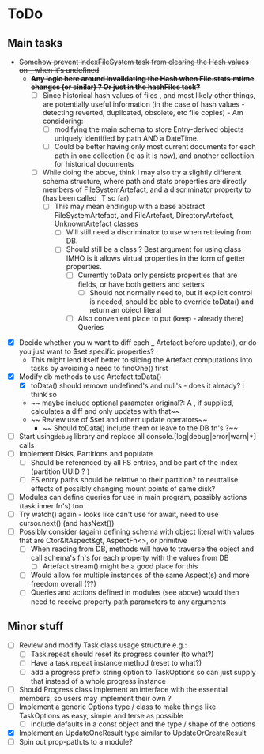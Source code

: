 # ToDo

## Main tasks

- ~~Somehow prevent indexFileSystem task from clearing the Hash values on _ when it's undefined~~
  - ~~**Any logic here around invalidating the Hash when File.stats.mtime changes (or sinilar) ? Or just in the hashFiles task?**~~
    - [ ] Since historical hash values of files , and most likely other things, are potentially useful information (in the case of hash values - detecting reverted, duplicated, obsolete, etc file copies) - Am considering:
      - [ ] modifying the main schema to store Entry-derived objects uniquely identified by path AND a DateTime.
      - [ ] Could be better having only most current documents for each path in one collection (ie as it is now), and another collectiion for historical documents
    - [ ] While doing the above, think I may also try a slightly different schema structure, where path and stats properties are directly members of FileSystemArtefact, and a discriminator property to (has been called _T so far)
      - [ ] This may mean endingup with a base abstract FileSystemArtefact, and FileArtefact, DirectoryArtefact, UnknownArtefact classes
        - [ ] Will still need a discriminator to use when retrieving from DB.
        - [ ] Should still be a class ? Best argument for using class IMHO is it allows virtual properties in the form of getter properties.
          - [ ] Currently toData only persists properties that are fields, or have both getters and setters
            - [ ] Should not normally need to, but if explicit control is needed, should be able to override toData() and return an object literal
          - [ ] Also convenient place to put (keep - already there) Queries

- [X] Decide whether you w want to diff each _ Artefact before update(), or do you just want to $set specific properties?
  - This might lend itself better to slicing the Artefact computations into tasks by avoiding a need to findOne() first
- [X] Modify db methods to use Artefact.toData()
  - [X] toData() should remove undefined's and null's - does it already? i think so
  - ~~ maybe include optional parameter original?: A , if supplied, calculates a diff and only updates with that~~
  - ~~ Review use of $set and otherr update operators~~
    - ~~ Should toData() include them or leave to the DB fn's ?~~
- [ ] Start using``debug`` library and replace all console.[log|debug|error|warn|*] calls
- [ ] Implement Disks, Partitions and populate
  - [ ] Should be referenced by all FS entries, and be part of the index (partition UUID ? )
  - [ ] FS entry paths should be relative to their partition? to neutralise effects of possibly changing mount points of same disk?
- [ ] Modules can define queries for use in main program, possibly actions (task inner fn's) too
- [ ] Try watch() again - looks like can't use for await, need to use cursor.next() (and hasNext())
- [ ] Possibly consider (again) defining schema with object literal with values that are Ctor&ltAspect&gt, AspectFn<>, or primitive
  - [ ] When reading from DB, methods will have to traverse the object and call schema's fn's for each property with the values from DB
    - [ ] Artefact.stream() might be a good place for this
  - [ ] Would allow for multiple instances of the same Aspect(s) and more freedom overall (??)
  - [ ] Queries and actions defined in modules (see above) would then need to receive property path parameters to any arguments

## Minor stuff

- [ ] Review and modify Task class usage structure e.g.:
  - [ ] Task.repeat should reset its progress counter (to what?)
  - [ ] Have a task.repeat instance method (reset to what?)
  - [ ] add a progress prefix string option to TaskOptions so can just supply that instead of a whole progress instance
- [ ] Should Progress class implement an interface with the essential members, so users may implement their own ?
- [ ] Implement a generic Options type / class to make things like TaskOptions as easy, simple and terse as possible
  - [ ] include defaults in a const object and the type / shape of the options
- [X] Implement an UpdateOneResult type similar to UpdateOrCreateResult
- [ ] Spin out prop-path.ts to a module?
